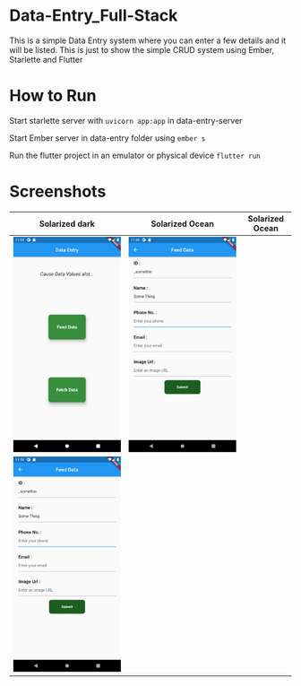 # Data-Entry_Full-Stack

This is a simple Data Entry system where you can enter a few details and it will be listed.
This is just to show the simple CRUD system using Ember, Starlette and Flutter

# How to Run
Start starlette server with `uvicorn app:app` in data-entry-server

Start Ember server in data-entry folder using `ember s`

Run the flutter project in an emulator or physical device
`flutter run`


# Screenshots

Solarized dark             |  Solarized Ocean         |  Solarized Ocean
:-------------------------:|:-------------------------:|:-------------------------:
![](/screenshots/m1.png?raw=true "Mobile ss-1")  | ![](/screenshots/m2.png?raw=true "Mobile ss-2") 
| ![](/screenshots/m2.png?raw=true "Mobile ss-2") 
